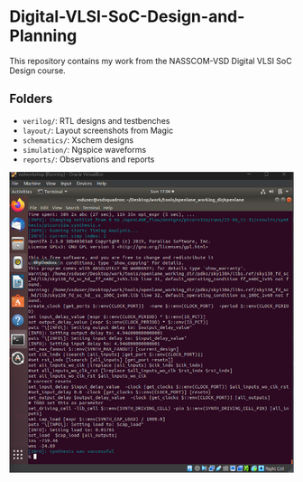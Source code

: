 # Digital-VLSI-SoC-Design-and-Planning
This repository contains my work from the NASSCOM-VSD Digital VLSI SoC Design course.

## Folders
- `verilog/`: RTL designs and testbenches
- `layout/`: Layout screenshots from Magic
- `schematics/`: Xschem designs
- `simulation/`: Ngspice waveforms
- `reports/`: Observations and reports

![Layout View](reports/synthesis.png)


